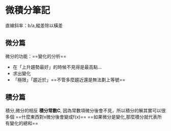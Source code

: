# 微積分筆記
直線斜率：b/a,縱差除以橫差

## 微分篇
微分的功能：==變化的分析==
- 在「上升趨勢最好」的時候不見得是最高點...
- 求出變化
- 「極限」「趨近於」==不管多麼趨近還是無法劃上等號==

<!-- ![](https://hackmd.io/_uploads/ryOZ5_OSc.jpg)
![](https://hackmd.io/_uploads/rJdWqOdHc.jpg) -->

## 積分篇
積分,微分的相反
**積分常數C**, 因為常數項微分後會不見，所以積分的解其實可以很多個
==什麼東西對x微分後會變成f(x)==
==如果微分是變化,那麼積分就代表所有變化的總和==


